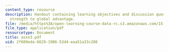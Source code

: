 ```yaml
---
content_type: resource
description: Handout containing learning objectives and discussion questions on local
  strength to global advantage.
file: /media/https%3A/open-learning-course-data-rc.s3.amazonaws.com/15-220-global-strategy-and-organization-spring-2008/2f609eda6629198653d4eaa51a33c288_assn3.pdf
file_type: application/pdf
resourcetype: Document
title: assn3.pdf
uid: 2f609eda-6629-1986-53d4-eaa51a33c288
---
```

